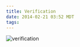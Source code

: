 ```yaml
---
title: Verification
date: 2014-02-21 03:52 MDT
tags:
---
```

<img src="/images/verification_manvsmagic.png" alt="verification" />


